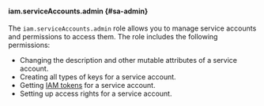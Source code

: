 #### iam.serviceAccounts.admin {#sa-admin}

The `iam.serviceAccounts.admin` role allows you to manage service accounts and permissions to access them. The role includes the following permissions:

* Changing the description and other mutable attributes of a service account.
* Creating all types of keys for a service account.
* Getting [IAM tokens](../iam/concepts/authorization/iam-token.md) for a service account.
* Setting up access rights for a service account.